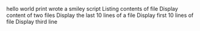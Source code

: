 hello world print
wrote a smiley script
Listing contents of file
Display content of two files
Display the last 10 lines of a file
Display first 10 lines of file
Display third line
